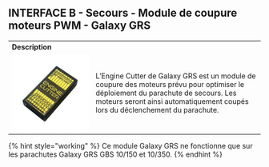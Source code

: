 ## INTERFACE B - Secours - Module de coupure moteurs PWM - Galaxy GRS 

<table class="description" style=" text-align: left;">
    <tr>
        <th colspan="2">Description</th>
    </tr>
    <tr>
        <td><img src="../../../gitbook/images/INTERFACE/INTERFACEB/SECOURS/SECOURS_COUPURE_MOTEURS.jpeg" width="1000"></td>
        <td>L’Engine Cutter de Galaxy GRS est un module de coupure des moteurs prévu pour optimiser le déploiement du parachute de secours. Les moteurs seront ainsi automatiquement coupés lors du déclenchement du parachute.</td>
    </tr>
</table>

{% hint style="working" %}
Ce module Galaxy GRS ne fonctionne que sur les parachutes Galaxy GRS GBS 10/150 et 10/350.
{% endhint %}